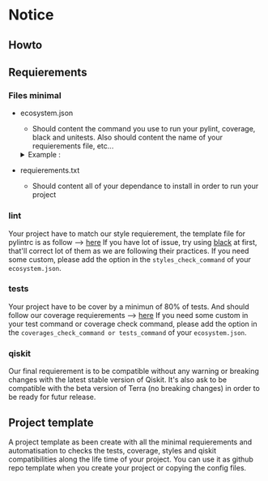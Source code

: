 # Notice

## Howto

## Requierements

### Files minimal
- ecosystem.json
  - Should content the command you use to run your pylint, coverage, black and unitests. Also should content the name of your requierements file, etc...
  <details><summary>Example :</summary>
  <pre>
  {
    "dependencies_files": [
        "requirements.txt",
        "requirements-dev.txt"
    ],
    "extra_dependencies": [
        "pytest"
    ],
    "language": {
        "name": "python",
        "versions": ["3.9"]
    },
    "tests_command": [
        "pytest"
    ],
    "styles_check_command": [
        "pylint -rn src tests"
    ],
    "coverages_check_command": [
        "coverage3 run -m pytest",
        "coverage3 report --fail-under=80"
    ]
  }
  </pre>
  </details> 
  
- requierements.txt
  - Should content all of your dependance to install in order to run your project

### lint
Your project have to match our style requierement, the template file for pylintrc is as follow --> [here](https://github.com/qiskit-community/ecosystem/blob/main/ecosystem/templates/.pylintrc)
If you have lot of issue, try using [black](https://pypi.org/project/black/) at first, that'll correct lot of them as we are following their practices.
If you need some custom, please add the option in the `styles_check_command` of your `ecosystem.json`.

### tests
Your project have to be cover by a minimun of 80% of tests. And should follow our coverage requierements --> [here](https://github.com/qiskit-community/ecosystem/blob/main/ecosystem/templates/.coveragerc)
If you need some custom in your test command or coverage check command, please add the option in the `coverages_check_command or tests_command` of your `ecosystem.json`.

### qiskit
Our final requierement is to be compatible without any warning or breaking changes with the latest stable version of Qiskit. It's also ask to be compatible with the beta version of Terra (no breaking changes) in order to be ready for futur release.

## Project template
A project template as been create with all the minimal requierements and automatisation to checks the tests, coverage, styles and qiskit compatibilities along the life time of your project. You can use it as github repo template when you create your project or copying the config files.
